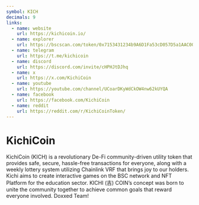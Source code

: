```yaml
---
symbol: KICH
decimals: 9
links:
  - name: website
    url: https://kichicoin.io/
  - name: explorer
    url: https://bscscan.com/token/0x7153431234b9A6D1Fa53cD057D5a1AAC00C85c7f
  - name: telegram
    url: https://t.me/kichicoin
  - name: discord
    url: https://discord.com/invite/cHPHJtDJhq
  - name: x
    url: https://x.com/KichiCoin
  - name: youtube
    url: https://youtube.com/channel/UCoarDKyWdCkOW4nw62kUYQA
  - name: facebook
    url: https://facebook.com/KichiCoin
  - name: reddit
    url: https://reddit.com/r/KichiCoinToken/
---
```


# KichiCoin

KichiCoin (KICH) is a revolutionary De-Fi community-driven utility token that provides safe, secure, hassle-free transactions for everyone, along with a weekly lottery system utilizing Chainlink VRF that brings joy to our holders. Kichi aims to create interactive games on the BSC network and NFT Platform for the education sector. KICHI (吉) COIN’s concept was born to unite the community together to achieve common goals that reward everyone involved. Doxxed Team!
